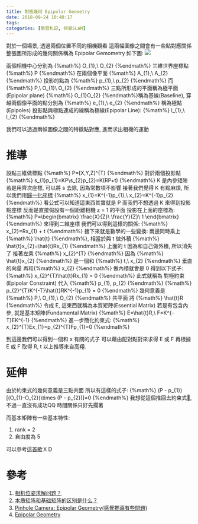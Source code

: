 ```yaml
---
title: 對極幾何 Epipolar Geometry
date: 2018-09-24 10:40:17
tags:
categories: [學習札記, 視覺SLAM]
---
```

對於一個場景, 透過兩個位置不同的相機觀看
這兩幅圖像之間會有一些點對應關係
整張圖所形成的幾何關係稱為 Epipolar Gemometry
如下圖: 
![](https://i.imgur.com/Z61FHfJ.png)

兩個相機中心分別為 {%math%} O_{1},\ O_{2} {%endmath%}
三維世界座標點 {%math%} P {%endmath%} 
在兩個像平面 {%math%} A_{1},\ A_{2} {%endmath%} 投影的點為 {%math%} p_{1},\ p_{2} {%endmath%}
而 {%math%} P,\ O_{1}\ O_{2} {%endmath%} 三點所形成的平面稱為極平面(Epipolar plane)
{%math%} O_{1}O_{2} {%endmath%}稱為基線(Baseline), 穿越兩個像平面的點分別為 {%math%} e_{1},\ e_{2} {%endmath%} 稱為極點(Epipoles)
投影點與極點連成的線稱為極線(Epipolar Line): {%math%} l_{1},\ l_{2} {%endmath%}

我們可以透過兩幀圖像之間的特徵點對應, 進而求出相機的運動

# 推導
設點三維做標點
{%math%} P=[X,Y,Z]^{T} {%endmath%}
對於兩個投影點
{%math%} s_{1}p_{1}=KP\\s_{2}p_{2}=K(RP+t) {%endmath%}
K 是內參矩陣
若是用齊次座標, 可以將 s 去除, 因為常數項不影響
接著我們覺得 K 有點麻煩, 所以我們用[歸一化座標](https://zhuanlan.zhihu.com/p/33583981)
{%math%} x_{1}=K^{-1}p_{1},\ x_{2}=K^{-1}p_{2} {%endmath%}
看公式可以知道這東西其實就是 P
而我們不想透過 K 來得到投影點座標
反而是直接假設有一個距離相機 z = 1 的平面
投影在上面的座標為:
{%math%} P=\begin{bmatrix}
\frac{X}{Z}\\ 
\frac{Y}{Z}\\ 
1
\end{bmatrix} {%endmath%}
來得到二維座標
我們可以得到這樣的關係:
{%math%} x_{2}=Rx_{1} + t {%endmath%}
接下來就是數學的一些變換:
兩邊同時乘上 {%math%} \hat{t} {%endmath%}, 相當於與 t 做外積
{%math%} \hat{t}x_{2}=\hat{t}Rx_{1} {%endmath%}
上面的 t 因為和自己做外積, 所以消失了
接著左乘 {%math%} x_{2}^{T} {%endmath%}
因為 {%math%} \hat{t}x_{2} {%endmath%} 是一個和 {%math%} t,\ x_{2} {%endmath%} 垂直的向量
再和{%math%} x_{2} {%endmath%} 做內積就會是 0
得到以下式子:
{%math%} x_{2}^{T}\hat{t}Rx_{1} = 0 {%endmath%}
此式就稱為 對極約束(Epipolar Constraint)
代入 {%math%} p_{1}, p_{2} {%endmath%}
{%math%} p_{2}^{T}K^{-T}\hat{t}RK^{-1}p_{1} = 0 {%endmath%}
幾何意義是 {%math%} P,\ O_{1},\ O_{2} {%endmath%} 共平面
將 {%math%} \hat{t}R {%endmath%} 令成 E, 這東西就稱為本質矩陣(Essential Matrix)
若是有包含內參, 就是基本矩陣(Fundamental Matrix)
{%math%} E=\hat{t}R,\ F=K^{-T}EK^{-1} {%endmath%}
進一步簡化約束式:
{%math%} x_{2}^{T}Ex_{1}=p_{2}^{T}Fp_{1}=0 {%endmath%}

到這邊我們可以得到一個和 x 有關的式子
可以藉由配對點對來求得 E 或 F
再根據 E 或 F 取得 R, t
以上推導來自高翔.

# 延伸
由於約束式的幾何意義是三點共面
所以有這樣的式子:
{%math%} (P - p_{1})[(O_{1}-O_{2})\times (P - p_{2})]=0 {%endmath%}
我想從這個推回去約束式, 不過一直沒有成功QQ
時間關係只好先擱著

而基本矩陣有一些基本特性:
1. rank = 2
2. 自由度為 5

可以參考[這首歌](https://www.youtube.com/watch?v=DgGV3l82NTk)ＸＤ

# 參考
1. [相机位姿求解问题？](https://www.zhihu.com/question/51510464)
2. [本质矩阵和基础矩阵的区别是什么？](https://www.zhihu.com/question/27581884)
3. [Pinhole Camera: Epipolar Geometry(感覺推導有些問題)](http://silverwind1982.pixnet.net/blog/post/153221294-pinhole-camera%3A-epipolar-geometry)
4. [Epipolar Geometry](http://www.cs.toronto.edu/~jepson/csc420/notes/epiPolarGeom.pdf)
